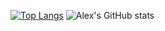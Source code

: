 [![Top Langs](https://github-readme-stats.vercel.app/api/top-langs/?username=alexperez52&hide=html&theme=monokai)](https://github.com/anuraghazra/github-readme-stats)
![Alex's GitHub stats](https://github-readme-stats.vercel.app/api?username=alexperez52&count_private=true&theme=monokai&show_icons=true)
